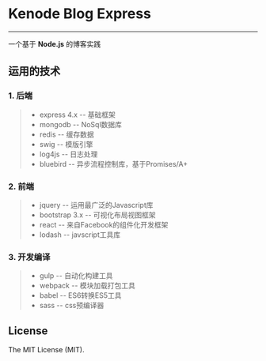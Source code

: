 # Kenode Blog Express

------

一个基于 __Node.js__ 的博客实践

## 运用的技术

### 1. 后端

> * express 4.x  -- 基础框架
> * mongodb -- NoSql数据库
> * redis -- 缓存数据
> * swig -- 模版引擎
> * log4js -- 日志处理
> * bluebird -- 异步流程控制库，基于Promises/A+

### 2. 前端

> * jquery -- 运用最广泛的Javascript库
> * bootstrap 3.x -- 可视化布局视图框架
> * react -- 来自Facebook的组件化开发框架
> * lodash -- javscript工具库

### 3. 开发编译

> * gulp -- 自动化构建工具
> * webpack -- 模块加载打包工具
> * babel -- ES6转换ES5工具
> * sass -- css预编译器

## License

The MIT License (MIT).